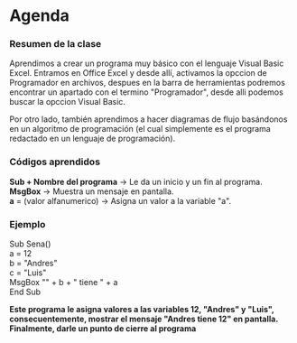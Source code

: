 # Agenda
### Resumen de la clase
Aprendimos a crear un programa muy básico con el lenguaje Visual Basic Excel. Entramos en Office Excel y desde allí, activamos la opccion de Programador en archivos, despues en la barra de herramientas podremos encontrar un apartado con el termino "Programador", desde alli podemos buscar la opccion Visual Basic.   

Por otro lado, también aprendimos a hacer diagramas de flujo basándonos en un algoritmo de programación (el cual simplemente es el programa redactado en un lenguaje de programación).  
### Códigos aprendidos
**Sub + Nombre del programa** -> Le da un inicio y un fin al programa.  
**MsgBox** -> Muestra un mensaje en pantalla.    
**a** = (valor alfanumerico) -> Asigna un valor a la variable "a".    
### Ejemplo
Sub Sena()  
    a = 12  
    b = "Andres"  
    c = "Luis"  
    MsgBox "" + b + " tiene " + a  
End Sub

**Este programa le asigna valores a las variables 12, "Andres" y "Luis", consecuentemente, mostrar el mensaje "Andres tiene 12" en pantalla. Finalmente, darle un punto de cierre al programa**